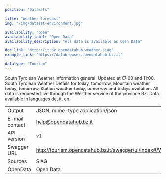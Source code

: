 ```yaml
---
position: "Datasets"

title: "Weather forecast"
img: "/img/dataset-environment.jpg"

availability: "open"
availability_label: "Open Data"
availability_description: "All data is available as Open Data"

doc_link: "http://it.bz.opendatahub.weather-siag"
example_link: "https://databrowser.opendatahub.bz.it"

datatype: "Tourism"
---
```


South Tyrolean Weather Information general. Updated at 07:00 and 11:00. South Tyrolean Weather Details for today, tomorrow, Mountain weather today, tomorrow, Station weather today, tomorrow and 5 days evolution. All data is requested live through the Weather service of the province BZ. Data available in languages de, it, en.

|                |                                                            |
| :------------- | ---------------------------------------------------------- |
| Output         | JSON, mime-type application/json                           |
| E-mail contact | help@opendatahub.bz.it                                     |
| API version    | v1                                                         |
| Swagger URL    | http://tourism.opendatahub.bz.it/swagger/ui/index#/Weather |
| Sources        | SIAG                                                       |
| OpenData       | Open Data.                                                 |
